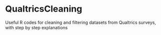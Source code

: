# QualtricsCleaning
Useful R codes for cleaning and filtering datasets from Qualtrics surveys, with step by step explanations
